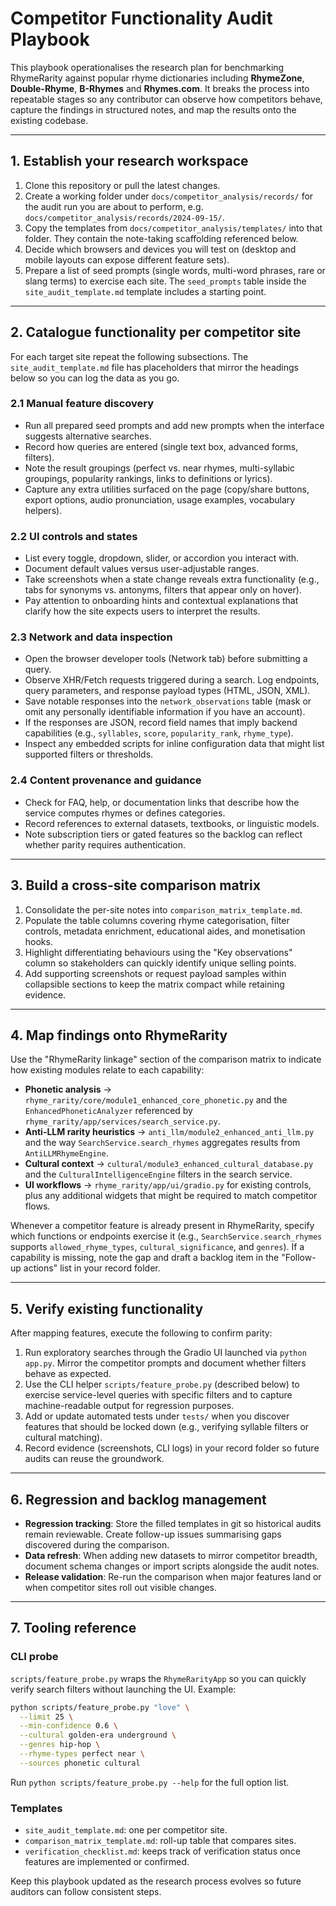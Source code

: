 # Competitor Functionality Audit Playbook

This playbook operationalises the research plan for benchmarking RhymeRarity against
popular rhyme dictionaries including **RhymeZone**, **Double-Rhyme**, **B-Rhymes**
and **Rhymes.com**. It breaks the process into repeatable stages so any contributor
can observe how competitors behave, capture the findings in structured notes, and
map the results onto the existing codebase.

---

## 1. Establish your research workspace

1. Clone this repository or pull the latest changes.
2. Create a working folder under `docs/competitor_analysis/records/` for the audit
   run you are about to perform, e.g. `docs/competitor_analysis/records/2024-09-15/`.
3. Copy the templates from `docs/competitor_analysis/templates/` into that folder.
   They contain the note-taking scaffolding referenced below.
4. Decide which browsers and devices you will test on (desktop and mobile layouts
   can expose different feature sets).
5. Prepare a list of seed prompts (single words, multi-word phrases, rare or slang
   terms) to exercise each site. The `seed_prompts` table inside the
   `site_audit_template.md` template includes a starting point.

---

## 2. Catalogue functionality per competitor site

For each target site repeat the following subsections. The `site_audit_template.md`
file has placeholders that mirror the headings below so you can log the data as
you go.

### 2.1 Manual feature discovery
- Run all prepared seed prompts and add new prompts when the interface suggests
  alternative searches.
- Record how queries are entered (single text box, advanced forms, filters).
- Note the result groupings (perfect vs. near rhymes, multi-syllabic groupings,
  popularity rankings, links to definitions or lyrics).
- Capture any extra utilities surfaced on the page (copy/share buttons, export
  options, audio pronunciation, usage examples, vocabulary helpers).

### 2.2 UI controls and states
- List every toggle, dropdown, slider, or accordion you interact with.
- Document default values versus user-adjustable ranges.
- Take screenshots when a state change reveals extra functionality (e.g., tabs
  for synonyms vs. antonyms, filters that appear only on hover).
- Pay attention to onboarding hints and contextual explanations that clarify how
the site expects users to interpret the results.

### 2.3 Network and data inspection
- Open the browser developer tools (Network tab) before submitting a query.
- Observe XHR/Fetch requests triggered during a search. Log endpoints, query
  parameters, and response payload types (HTML, JSON, XML).
- Save notable responses into the `network_observations` table (mask or omit any
  personally identifiable information if you have an account).
- If the responses are JSON, record field names that imply backend capabilities
  (e.g., `syllables`, `score`, `popularity_rank`, `rhyme_type`).
- Inspect any embedded scripts for inline configuration data that might list
  supported filters or thresholds.

### 2.4 Content provenance and guidance
- Check for FAQ, help, or documentation links that describe how the service
  computes rhymes or defines categories.
- Record references to external datasets, textbooks, or linguistic models.
- Note subscription tiers or gated features so the backlog can reflect whether
  parity requires authentication.

---

## 3. Build a cross-site comparison matrix

1. Consolidate the per-site notes into `comparison_matrix_template.md`.
2. Populate the table columns covering rhyme categorisation, filter controls,
   metadata enrichment, educational aides, and monetisation hooks.
3. Highlight differentiating behaviours using the "Key observations" column so
   stakeholders can quickly identify unique selling points.
4. Add supporting screenshots or request payload samples within collapsible
   sections to keep the matrix compact while retaining evidence.

---

## 4. Map findings onto RhymeRarity

Use the "RhymeRarity linkage" section of the comparison matrix to indicate how
existing modules relate to each capability:

- **Phonetic analysis** → `rhyme_rarity/core/module1_enhanced_core_phonetic.py`
  and the `EnhancedPhoneticAnalyzer` referenced by
  `rhyme_rarity/app/services/search_service.py`.
- **Anti-LLM rarity heuristics** → `anti_llm/module2_enhanced_anti_llm.py` and
  the way `SearchService.search_rhymes` aggregates results from
  `AntiLLMRhymeEngine`.
- **Cultural context** → `cultural/module3_enhanced_cultural_database.py` and the
  `CulturalIntelligenceEngine` filters in the search service.
- **UI workflows** → `rhyme_rarity/app/ui/gradio.py` for existing controls,
  plus any additional widgets that might be required to match competitor flows.

Whenever a competitor feature is already present in RhymeRarity, specify which
functions or endpoints exercise it (e.g., `SearchService.search_rhymes` supports
`allowed_rhyme_types`, `cultural_significance`, and `genres`). If a capability is
missing, note the gap and draft a backlog item in the "Follow-up actions" list in
your record folder.

---

## 5. Verify existing functionality

After mapping features, execute the following to confirm parity:

1. Run exploratory searches through the Gradio UI launched via `python app.py`.
   Mirror the competitor prompts and document whether filters behave as expected.
2. Use the CLI helper `scripts/feature_probe.py` (described below) to exercise
   service-level queries with specific filters and to capture machine-readable
   output for regression purposes.
3. Add or update automated tests under `tests/` when you discover features that
   should be locked down (e.g., verifying syllable filters or cultural matching).
4. Record evidence (screenshots, CLI logs) in your record folder so future audits
   can reuse the groundwork.

---

## 6. Regression and backlog management

- **Regression tracking**: Store the filled templates in git so historical audits
  remain reviewable. Create follow-up issues summarising gaps discovered during
  the comparison.
- **Data refresh**: When adding new datasets to mirror competitor breadth,
  document schema changes or import scripts alongside the audit notes.
- **Release validation**: Re-run the comparison when major features land or when
  competitor sites roll out visible changes.

---

## 7. Tooling reference

### CLI probe
`scripts/feature_probe.py` wraps the `RhymeRarityApp` so you can quickly verify
search filters without launching the UI. Example:

```bash
python scripts/feature_probe.py "love" \
  --limit 25 \
  --min-confidence 0.6 \
  --cultural golden-era underground \
  --genres hip-hop \
  --rhyme-types perfect near \
  --sources phonetic cultural
```

Run `python scripts/feature_probe.py --help` for the full option list.

### Templates
- `site_audit_template.md`: one per competitor site.
- `comparison_matrix_template.md`: roll-up table that compares sites.
- `verification_checklist.md`: keeps track of verification status once features
  are implemented or confirmed.

Keep this playbook updated as the research process evolves so future auditors can
follow consistent steps.
